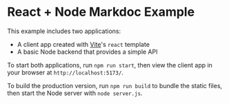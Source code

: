 # React + Node Markdoc Example

This example includes two applications:

- A client app created with [Vite](https://vite.dev/)'s `react` template
- A basic Node backend that provides a simple API

To start both applications, run `npm run start`, then view the client app in your browser at `http://localhost:5173/`.

To build the production version, run `npm run build` to bundle the static files, then start the Node server with `node server.js`.

